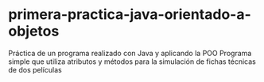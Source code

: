 # primera-practica-java-orientado-a-objetos
Práctica de un programa realizado con Java y aplicando la POO
Programa simple que utiliza atributos y métodos para la simulación de fichas técnicas de dos películas
